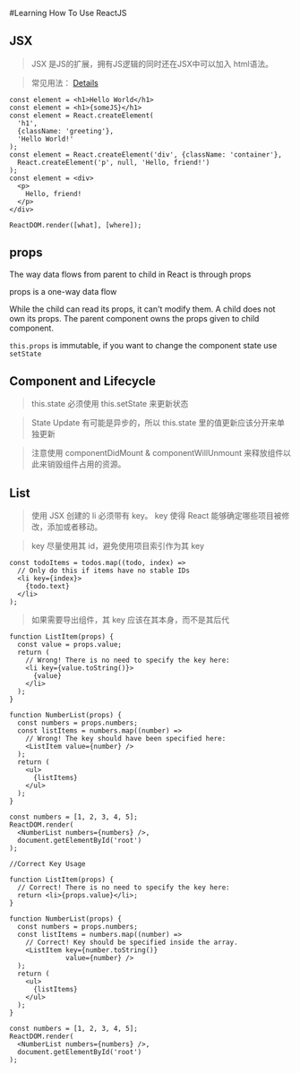 #Learning How To Use ReactJS

## JSX
> JSX 是JS的扩展，拥有JS逻辑的同时还在JSX中可以加入 html语法。

> 常见用法： [Details](https://facebook.github.io/react/docs/introducing-jsx.html)

```JSX
const element = <h1>Hello World</h1>
const element = <h1>{someJS}</h1>
const element = React.createElement(
  'h1',
  {className: 'greeting'},
  'Hello World!'
);
const element = React.createElement('div', {className: 'container'},
  React.createElement('p', null, 'Hello, friend!')
);
const element = <div>
  <p>
    Hello, friend!
  </p>
</div>

ReactDOM.render([what], [where]);
```

## props
The way data flows from parent to child in React is through props

props is a one-way data flow

While the child can read its props, it can't modify them. A child does not own its props. The parent component owns the props given to child component. 

`this.props` is immutable, if you want to change the component state use `setState`

## Component and Lifecycle
> this.state 必须使用 this.setState 来更新状态

> State Update 有可能是异步的，所以 this.state 里的值更新应该分开来单独更新

> 注意使用 componentDidMount & componentWillUnmount 来释放组件以此来销毁组件占用的资源。

## List
> 使用 JSX 创建的 li 必须带有 key。 key 使得 React 能够确定哪些项目被修改，添加或者移动。

> key 尽量使用其 id，避免使用项目索引作为其 key 
```JSX
const todoItems = todos.map((todo, index) =>
  // Only do this if items have no stable IDs
  <li key={index}>
    {todo.text}
  </li>
);
```

> 如果需要导出组件，其 key 应该在其本身，而不是其后代
```JSX
function ListItem(props) {
  const value = props.value;
  return (
    // Wrong! There is no need to specify the key here:
    <li key={value.toString()}>
      {value}
    </li>
  );
}

function NumberList(props) {
  const numbers = props.numbers;
  const listItems = numbers.map((number) =>
    // Wrong! The key should have been specified here:
    <ListItem value={number} />
  );
  return (
    <ul>
      {listItems}
    </ul>
  );
}

const numbers = [1, 2, 3, 4, 5];
ReactDOM.render(
  <NumberList numbers={numbers} />,
  document.getElementById('root')
);
```

```JSX
//Correct Key Usage

function ListItem(props) {
  // Correct! There is no need to specify the key here:
  return <li>{props.value}</li>;
}

function NumberList(props) {
  const numbers = props.numbers;
  const listItems = numbers.map((number) =>
    // Correct! Key should be specified inside the array.
    <ListItem key={number.toString()}
              value={number} />
  );
  return (
    <ul>
      {listItems}
    </ul>
  );
}

const numbers = [1, 2, 3, 4, 5];
ReactDOM.render(
  <NumberList numbers={numbers} />,
  document.getElementById('root')
);
```